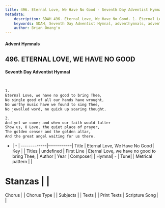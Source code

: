 ```yaml
---
title: 496. Eternal Love, We Have No Good - Seventh Day Adventist Hymnal
metadata:
    description: SDAH 496. Eternal Love, We Have No Good. 1. Eternal Love, we have no good to bring Thee, No single good of all our hands have wrought, No worthy music have we found to sing Thee, No jewelled word, no quick up soaring thought.
    keywords: SDAH, Seventh Day Adventist Hymnal, adventhymnals, advent hymnals, Eternal Love, We Have No Good, Eternal Love, we have no good to bring Thee, 
    author: Brian Onang'o
---
```


#### Advent Hymnals
## 496. ETERNAL LOVE, WE HAVE NO GOOD
#### Seventh Day Adventist Hymnal

```txt


1.
Eternal Love, we have no good to bring Thee,
No single good of all our hands have wrought,
No worthy music have we found to sing Thee,
No jewelled word, no quick up soaring thought.

2.
And yet we come; and when our faith would falter
Show us, O Love, the quiet place of prayer,
The golden censer and the golden altar,
And the great angel waiting for us there.


```

- |   -  |
-------------|------------|
Title | Eternal Love, We Have No Good |
Key |  |
Titles | undefined |
First Line | Eternal Love, we have no good to bring Thee, |
Author | 
Year | 
Composer|  |
Hymnal|  - |
Tune|  |
Metrical pattern | |
# Stanzas |  |
Chorus |  |
Chorus Type |  |
Subjects |  |
Texts |  |
Print Texts | 
Scripture Song |  |
  
